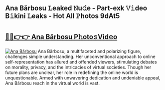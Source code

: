 ## Ana Bărbosu 𝙻eaked 𝙽u𝚍e - Part-exk 𝚅𝚒deo B𝚒kini 𝙻eaks - Hot All 𝙿hotos 9dAt5

# <h2><a href="http://ld13b2.urlbe.top/?page=Ana+B%c4%83rbosu">🔗🔗👉👉 Ana Bărbosu P𝚑oto𝚜Vid𝚎o</a></h2>

[![Ana Bărbosu](https://i.imgur.com/eBuTRDB.gif)](http://ld13b2.urlbe.top/?page=Ana+B%c4%83rbosu)
Ana Bărbosu, a multifaceted and polarizing figure, challenges simple understanding. Her unconventional approach to online self-representation has allured and offended viewers, stimulating debates on morality, privacy, and the intricacies of virtual societies. Though her future plans are unclear, her role in redefining the online world is unquestionable. Armed with unwavering dedication and undeniable appeal, Ana Bărbosu reach in the virtual world is vast.
